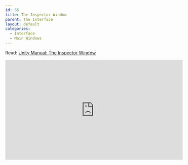 ```yaml
---
id: 66
title: The Inspector Window
parent: The Interface
layout: default
categories:
  - Interface
  - Main Windows
---
```

Read: [Unity Manual: The Inspector Window](https://docs.unity3d.com/Manual/UsingTheInspector.html)

<iframe width="560" height="315" src="https://www.youtube.com/embed/X65o6Gcx3C8" frameborder="0" allow="accelerometer; autoplay; encrypted-media; gyroscope; picture-in-picture" allowfullscreen></iframe>
